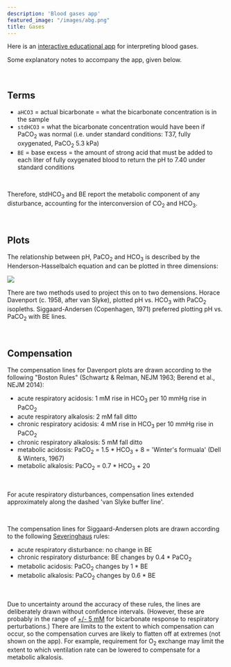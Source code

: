 ```yaml
---
description: 'Blood gases app'
featured_image: "/images/abg.png"
title: Gases
---
```


<div class=RWH_left>

Here is an [interactive educational app](https://kidneyfish.shinyapps.io/davenport_plot/) for interpreting blood gases.  

Some explanatory notes to accompany the app, given below.  

<br>

## Terms

- `aHCO3` = actual bicarbonate = what the bicarbonate concentration is in the sample  
- `stdHCO3` = what the bicarbonate concentration would have been if PaCO<sub>2</sub> was normal (i.e. under standard conditions: T37, fully oxygenated, PaCO<sub>2</sub> 5.3 kPa)  
- `BE` = base excess = the amount of strong acid that must be added to each liter of fully oxygenated blood to return the pH to 7.40 under standard conditions  

<br>

Therefore, stdHCO<sub>3</sub> and BE report the metabolic component of any disturbance, accounting for the interconversion of CO<sub>2</sub> and HCO<sub>3</sub>.  

<br>

## Plots

The relationship between pH, PaCO<sub>2</sub> and HCO<sub>3</sub> is described by the Henderson-Hasselbalch equation and can be plotted in three dimensions:

![](/images/nomogram_3D.png)

There are two methods used to project this on to two demensions.   Horace Davenport (c. 1958, after van Slyke), plotted pH vs. HCO<sub>3</sub> with PaCO<sub>2</sub> isopleths.  Siggaard-Andersen (Copenhagen, 1971) preferred plotting pH vs. PaCO<sub>2</sub> with BE lines.  

<br>

## Compensation

The compensation lines for Davenport plots are drawn according to the following "Boston Rules" (Schwartz & Relman, NEJM 1963; Berend et al., NEJM 2014):  

- acute respiratory acidosis: 1 mM rise in HCO<sub>3</sub> per 10 mmHg rise in PaCO<sub>2</sub>  
- acute respiratory alkalosis: 2 mM fall ditto  
- chronic respiratory acidosis: 4 mM rise in HCO<sub>3</sub> per 10 mmHg rise in PaCO<sub>2</sub>  
- chronic respiratory alkalosis: 5 mM fall ditto  
- metabolic acidosis: PaCO<sub>2</sub> = 1.5 * HCO<sub>3</sub> + 8 = 'Winter's formuala' (Dell & Winters, 1967)  
- metabolic alkalosis: PaCO<sub>2</sub> = 0.7 * HCO<sub>3</sub> + 20  

<br>

For acute respiratory disturbances, compensation lines extended approximately along the dashed 'van Slyke buffer line'.  

<br>

The compensation lines for Siggaard-Andersen plots are drawn according to the following [Severinghaus](https://pubmed.ncbi.nlm.nih.gov/9671365/) rules:  

- acute respiratory disturbance: no change in BE
- chronic respiratory disturbance: BE changes by 0.4 * PaCO<sub>2</sub> 
- metabolic acidosis: PaCO<sub>2</sub> changes by 1 * BE
- metabolic alkalosis: PaCO<sub>2</sub> changes by 0.6 * BE

<br>

Due to uncertainty around the accuracy of these rules, the lines are deliberately drawn without confidence intervals.  (However, these are probably in the range of [+/- 5 mM](https://pubmed-ncbi-nlm-nih-gov.eux.idm.oclc.org/18308967/) for bicarbonate response to respiratory perturbations.)  There are limits to the extent to which compensation can occur, so the compensation curves are likely to flatten off at extremes (not shown on the app).  For example, requirement for O<sub>2</sub> exchange may limit the extent to which ventilation rate can be lowered to compensate for a metabolic alkalosis.  

</div>

